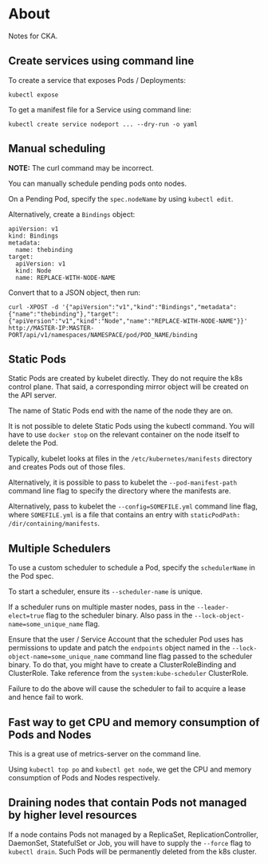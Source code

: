 # About

Notes for CKA.


## Create services using command line

To create a service that exposes Pods / Deployments:
```
kubectl expose
```

To get a manifest file for a Service using command line:
```
kubectl create service nodeport ... --dry-run -o yaml
```


## Manual scheduling

**NOTE:** The curl command may be incorrect.

You can manually schedule pending pods onto nodes.

On a Pending Pod, specify the `spec.nodeName` by using `kubectl edit`.

Alternatively, create a `Bindings` object:
```
apiVersion: v1
kind: Bindings
metadata:
  name: thebinding
target:
  apiVersion: v1
  kind: Node
  name: REPLACE-WITH-NODE-NAME
```

Convert that to a JSON object, then run:
```
curl -XPOST -d '{"apiVersion":"v1","kind":"Bindings","metadata":{"name":"thebinding"},"target":{"apiVersion":"v1","kind":"Node","name":"REPLACE-WITH-NODE-NAME"}}'  http://MASTER-IP:MASTER-PORT/api/v1/namespaces/NAMESPACE/pod/POD_NAME/binding
```


## Static Pods

Static Pods are created by kubelet directly. They do not require the k8s control plane. That said, a corresponding mirror object will be created on the API server.

The name of Static Pods end with the name of the node they are on.

It is not possible to delete Static Pods using the kubectl command. You will have to use `docker stop` on the relevant container on the node itself to delete the Pod.

Typically, kubelet looks at files in the `/etc/kubernetes/manifests` directory and creates Pods out of those files.

Alternatively, it is possible to pass to kubelet the `--pod-manifest-path` command line flag to specify the directory where the manifests are.

Alternatively, pass to kubelet the `--config=SOMEFILE.yml` command line flag, where `SOMEFILE.yml` is a file that contains an entry with `staticPodPath: /dir/containing/manifests`.


## Multiple Schedulers

To use a custom scheduler to schedule a Pod, specify the `schedulerName` in the Pod spec.

To start a scheduler, ensure its `--scheduler-name` is unique.

If a scheduler runs on multiple master nodes, pass in the `--leader-elect=true` flag to the scheduler binary. Also pass in the `--lock-object-name=some_unique_name` flag.

Ensure that the user / Service Account that the scheduler Pod uses has permissions to update and patch the `endpoints` object named in the `--lock-object-name=some_unique_name` command line flag passed to the scheduler binary. To do that, you might have to create a ClusterRoleBinding and ClusterRole. Take reference from the `system:kube-scheduler` ClusterRole.

Failure to do the above will cause the scheduler to fail to acquire a lease and hence fail to work.


## Fast way to get CPU and memory consumption of Pods and Nodes

This is a great use of metrics-server on the command line.

Using `kubectl top po` and `kubectl get node`, we get the CPU and memory consumption of Pods and Nodes respectively.


## Draining nodes that contain Pods not managed by higher level resources

If a node contains Pods not managed by a ReplicaSet, ReplicationController, DaemonSet, StatefulSet or Job, you will have to supply the `--force` flag to `kubectl drain`. Such Pods will be permanently deleted from the k8s cluster.
